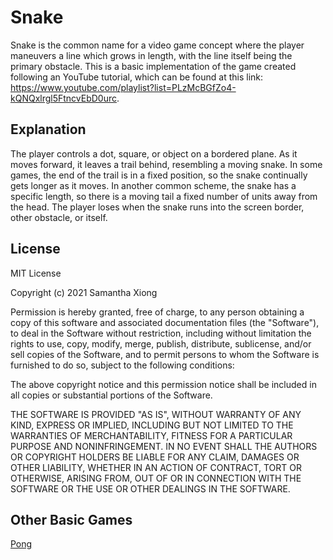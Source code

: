 # Snake
Snake is the common name for a video game concept where the player maneuvers a line which grows in length, with the line
itself being the primary obstacle. This is a basic implementation of the game created following an YouTube tutorial,
which can be found at this link: https://www.youtube.com/playlist?list=PLzMcBGfZo4-kQNQxlrgl5FtncvEbD0urc.

## Explanation
The player controls a dot, square, or object on a bordered plane. As it moves forward, it leaves a trail behind,
resembling a moving snake. In some games, the end of the trail is in a fixed position, so the snake continually gets
longer as it moves. In another common scheme, the snake has a specific length, so there is a moving tail a fixed number
of units away from the head. The player loses when the snake runs into the screen border, other obstacle, or itself.

## License
MIT License

Copyright (c) 2021 Samantha Xiong

Permission is hereby granted, free of charge, to any person obtaining a copy
of this software and associated documentation files (the "Software"), to deal
in the Software without restriction, including without limitation the rights
to use, copy, modify, merge, publish, distribute, sublicense, and/or sell
copies of the Software, and to permit persons to whom the Software is
furnished to do so, subject to the following conditions:

The above copyright notice and this permission notice shall be included in all
copies or substantial portions of the Software.

THE SOFTWARE IS PROVIDED "AS IS", WITHOUT WARRANTY OF ANY KIND, EXPRESS OR
IMPLIED, INCLUDING BUT NOT LIMITED TO THE WARRANTIES OF MERCHANTABILITY,
FITNESS FOR A PARTICULAR PURPOSE AND NONINFRINGEMENT. IN NO EVENT SHALL THE
AUTHORS OR COPYRIGHT HOLDERS BE LIABLE FOR ANY CLAIM, DAMAGES OR OTHER
LIABILITY, WHETHER IN AN ACTION OF CONTRACT, TORT OR OTHERWISE, ARISING FROM,
OUT OF OR IN CONNECTION WITH THE SOFTWARE OR THE USE OR OTHER DEALINGS IN THE
SOFTWARE.

## Other Basic Games
[Pong](https://github.com/sxiong04/Pong)
